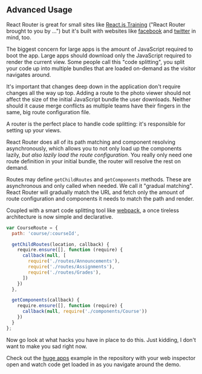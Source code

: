 ## Advanced Usage

React Router is great for small sites like [React.js Training][shameless] ("React Router brought to you by ...") but it's built with websites like [facebook][fb] and [twitter][t] in mind, too.

The biggest concern for large apps is the amount of JavaScript required to boot the app. Large apps should download only the JavaScript required to render the current view. Some people call this "code splitting", you split your code up into multiple bundles that are loaded on-demand as the visitor navigates around.

It's important that changes deep down in the application don't require changes all the way up top. Adding a route to the photo viewer should not affect the size of the initial JavaScript bundle the user downloads.  Neither should it cause merge conflicts as multiple teams have their fingers in the same, big route configuration file.

A router is the perfect place to handle code splitting: it's responsible for setting up your views.

React Router does all of its path matching and component resolving asynchronously, which allows you to not only load up the components lazily, *but also lazily load the route configuration*. You really only need one route definition in your initial bundle, the router will resolve the rest on demand.

Routes may define `getChildRoutes` and `getComponents` methods. These are asynchronous and only called when needed. We call it "gradual matching". React Router will gradually match the URL and fetch only the amount of route configuration and components it needs to match the path and render.

Coupled with a smart code splitting tool like [webpack](http://webpack.github.io/), a once tireless architecture is now simple and declarative.

```js
var CourseRoute = {
  path: 'course/:courseId',

  getChildRoutes(location, callback) {
    require.ensure([], function (require) {
      callback(null, [
        require('./routes/Announcements'),
        require('./routes/Assignments'),
        require('./routes/Grades'),
      ])
    })
  },

  getComponents(callback) {
    require.ensure([], function (require) {
      callback(null, require('./components/Course'))
    })
  }
};
```

Now go look at what hacks you have in place to do this. Just kidding, I don't want to make you sad right now.

Check out the [huge apps][huge] example in the repository with your web inspector open and watch code get loaded in as you navigate around the demo.

  [shameless]:https://reactjs-training.com
  [fb]:http://facebook.com
  [t]:http://twitter.com
  [huge]:/examples/huge-apps
